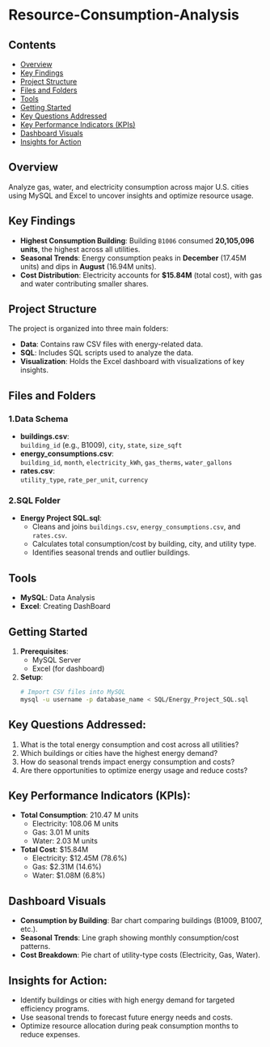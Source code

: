 # Resource-Consumption-Analysis

## Contents
- [Overview](#overview)
- [Key Findings](#key-findings)
- [Project Structure](#project-structure)
- [Files and Folders](#files-and-folders)
- [Tools](#tools)
- [Getting Started](#getting-started)
- [Key Questions Addressed](#key-questions-addressed)
- [Key Performance Indicators (KPIs)](#key-performance-indicators-kpis)
- [Dashboard Visuals](#dashboard-visuals)
- [Insights for Action](#insights-for-action)


## Overview
Analyze gas, water, and electricity consumption across major U.S. cities using MySQL and Excel to uncover insights and optimize resource usage.

## Key Findings
- **Highest Consumption Building**: Building `B1006` consumed **20,105,096 units**, the highest across all utilities.
- **Seasonal Trends**: Energy consumption peaks in **December** (17.45M units) and dips in **August** (16.94M units).
- **Cost Distribution**: Electricity accounts for **$15.84M** (total cost), with gas and water contributing smaller shares.

## Project Structure
The project is organized into three main folders:

- **Data**: Contains raw CSV files with energy-related data.
- **SQL**: Includes SQL scripts used to analyze the data.
- **Visualization**: Holds the Excel dashboard with visualizations of key insights.

## Files and Folders

### 1.Data Schema
- **buildings.csv**:  
  `building_id` (e.g., B1009), `city`, `state`, `size_sqft`  
- **energy_consumptions.csv**:  
  `building_id`, `month`, `electricity_kWh`, `gas_therms`, `water_gallons`  
- **rates.csv**:  
  `utility_type`, `rate_per_unit`, `currency`  
### 2.SQL Folder
- **Energy Project SQL.sql**:  
  - Cleans and joins `buildings.csv`, `energy_consumptions.csv`, and `rates.csv`.  
  - Calculates total consumption/cost by building, city, and utility type.  
  - Identifies seasonal trends and outlier buildings.  

## Tools
- **MySQL**: Data Analysis
- **Excel**: Creating DashBoard

## Getting Started
1. **Prerequisites**:  
   - MySQL Server  
   - Excel (for dashboard)  
2. **Setup**:  
   ```bash
   # Import CSV files into MySQL
   mysql -u username -p database_name < SQL/Energy_Project_SQL.sql

## Key Questions Addressed:
1. What is the total energy consumption and cost across all utilities?
2. Which buildings or cities have the highest energy demand?
3. How do seasonal trends impact energy consumption and costs?
4. Are there opportunities to optimize energy usage and reduce costs?

## Key Performance Indicators (KPIs):
- **Total Consumption**: 210.47 M units  
  - Electricity: 108.06 M units  
  - Gas: 3.01 M units  
  - Water: 2.03 M units  
- **Total Cost**: $15.84M  
  - Electricity: $12.45M (78.6%)  
  - Gas: $2.31M (14.6%)  
  - Water: $1.08M (6.8%)  

## Dashboard Visuals
- **Consumption by Building**: Bar chart comparing buildings (B1009, B1007, etc.).  
- **Seasonal Trends**: Line graph showing monthly consumption/cost patterns.  
- **Cost Breakdown**: Pie chart of utility-type costs (Electricity, Gas, Water).  

## Insights for Action:
- Identify buildings or cities with high energy demand for targeted efficiency programs.
- Use seasonal trends to forecast future energy needs and costs.
- Optimize resource allocation during peak consumption months to reduce expenses.



  
